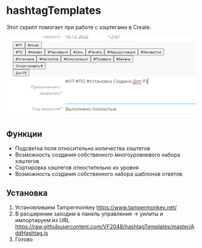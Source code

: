 # hashtagTemplates
Этот скрипт помогает при работе с хэштегами в Create.

![example](img/ex.PNG)

## Функции
  * Подсветка поля относительно количества хэштегов
  * Возможность создания собственного многоуровневого набора хэштегов
  * Сортировка хэштегов отностительно их уровня
  * Возможность создания собственного набора шаблонов ответов
  
## Установка
 1. Установливаем Tampermonkey https://www.tampermonkey.net/
 2. В расширении заходим в панель управления -> уилиты и импортируем из URL https://raw.githubusercontent.com/VF2048/hashtagTemplates/master/AddHashtag.js
 3. Готово
